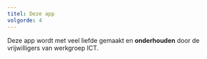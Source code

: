 ```yaml
---
titel: Deze app
volgorde: 4
---
```


Deze app wordt met veel liefde gemaakt en **onderhouden** door de vrijwilligers van werkgroep ICT.
